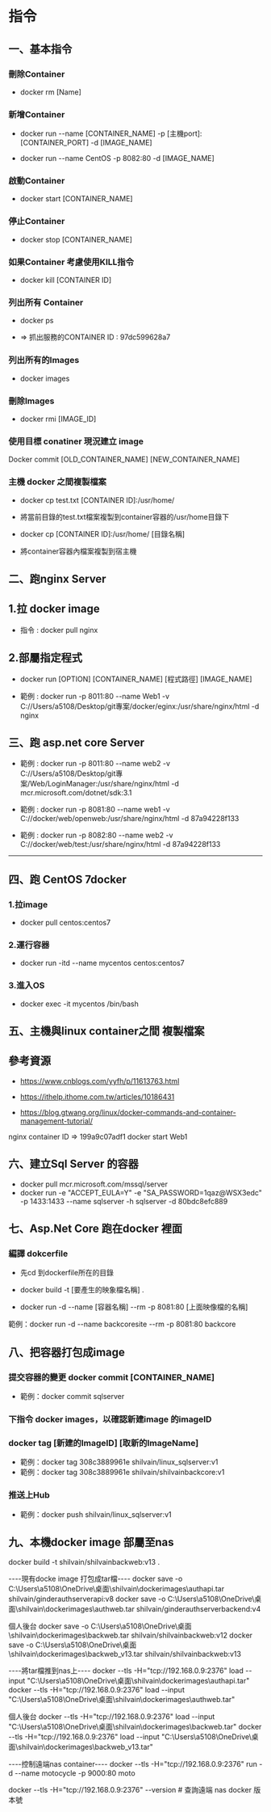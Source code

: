 # 指令

## 一、基本指令

### 刪除Container

* docker rm [Name]

### 新增Container

* docker run --name [CONTAINER_NAME] -p [主機port]:[CONTAINER_PORT] -d [IMAGE_NAME]

* docker run --name CentOS -p 8082:80 -d [IMAGE_NAME]

### 啟動Container

* docker start [CONTAINER_NAME]

### 停止Container

* docker stop [CONTAINER_NAME]

### 如果Container 考慮使用KILL指令

* docker kill [CONTAINER ID]

### 列出所有 Container

* docker ps

* => 抓出服務的CONTAINER ID : 97dc599628a7

### 列出所有的Images

* docker images

### 刪除Images
* docker rmi [IMAGE_ID]

### 使用目標 conatiner 現況建立 image

Docker commit [OLD_CONTAINER_NAME] [NEW_CONTAINER_NAME]

### 主機 docker 之間複製檔案

* docker cp test.txt [CONTAINER ID]:/usr/home/

* 將當前目錄的test.txt檔案複製到container容器的/usr/home目錄下

* docker cp [CONTAINER ID]:/usr/home/ [目錄名稱]

* 將container容器內檔案複製到宿主機


## 二、跑nginx Server

## 1.拉 docker image

* 指令 : docker pull nginx

## 2.部屬指定程式

* docker run [OPTION] [CONTAINER_NAME] [程式路徑] [IMAGE_NAME]

* 範例 : docker run -p 8011:80 --name Web1 -v C://Users/a5108/Desktop/git專案/docker/eginx:/usr/share/nginx/html -d nginx


## 三、跑 asp.net core Server

* 範例 : docker run -p 8011:80 --name web2 -v C://Users/a5108/Desktop/git專案/Web/LoginManager:/usr/share/nginx/html -d mcr.microsoft.com/dotnet/sdk:3.1

* 範例 : docker run -p 8081:80 --name web1 -v C://docker/web/openweb:/usr/share/nginx/html -d 87a94228f133

* 範例 : docker run -p 8082:80 --name web2 -v C://docker/web/test:/usr/share/nginx/html -d 87a94228f133

---

## 四、跑 CentOS 7docker

### 1.拉image

* docker pull centos:centos7

### 2.運行容器

* docker run -itd --name mycentos centos:centos7

### 3.進入OS

* docker exec -it mycentos /bin/bash

## 五、主機與linux container之間 複製檔案

## 參考資源

* https://www.cnblogs.com/yyfh/p/11613763.html

* https://ithelp.ithome.com.tw/articles/10186431

* https://blog.gtwang.org/linux/docker-commands-and-container-management-tutorial/

nginx container ID => 199a9c07adf1
docker start Web1

## 六、建立Sql Server 的容器

* docker pull mcr.microsoft.com/mssql/server
* docker run -e "ACCEPT_EULA=Y" -e "SA_PASSWORD=1qaz@WSX3edc" -p 1433:1433 --name sqlserver -h sqlserver -d 80bdc8efc889

## 七、Asp.Net Core 跑在docker 裡面

### 編譯 dokcerfile

* 先cd 到dockerfile所在的目錄

* docker build -t [要產生的映象檔名稱] .

* docker run -d --name [容器名稱] --rm -p 8081:80 [上面映像檔的名稱]

範例：docker run -d --name backcoresite --rm -p 8081:80 backcore

## 八、把容器打包成image

### 提交容器的變更 docker commit [CONTAINER_NAME]

* 範例：docker commit sqlserver

### 下指令 docker images，以確認新建image 的imageID

### docker tag [新建的ImageID] [取新的ImageName]

* 範例：docker tag 308c3889961e shilvain/linux_sqlserver:v1
* 範例：docker tag 308c3889961e shilvain/shilvainbackcore:v1

### 推送上Hub

* 範例：docker push shilvain/linux_sqlserver:v1

## 九、本機docker image 部屬至nas

docker build -t shilvain/shilvainbackweb:v13 .

----現有docke image 打包成tar檔----
docker save -o C:\Users\a5108\OneDrive\桌面\shilvain\dockerimages\authapi.tar shilvain/ginderauthserverapi:v8
docker save -o C:\Users\a5108\OneDrive\桌面\shilvain\dockerimages\authweb.tar shilvain/ginderauthserverbackend:v4

個人後台
docker save -o C:\Users\a5108\OneDrive\桌面\shilvain\dockerimages\backweb.tar shilvain/shilvainbackweb:v12
docker save -o C:\Users\a5108\OneDrive\桌面\shilvain\dockerimages\backweb_v13.tar shilvain/shilvainbackweb:v13

----將tar檔推到nas上----
docker --tls -H="tcp://192.168.0.9:2376" load --input "C:\Users\a5108\OneDrive\桌面\shilvain\dockerimages\authapi.tar"
docker --tls -H="tcp://192.168.0.9:2376" load --input "C:\Users\a5108\OneDrive\桌面\shilvain\dockerimages\authweb.tar"

個人後台
docker --tls -H="tcp://192.168.0.9:2376" load --input "C:\Users\a5108\OneDrive\桌面\shilvain\dockerimages\backweb.tar"
docker --tls -H="tcp://192.168.0.9:2376" load --input "C:\Users\a5108\OneDrive\桌面\shilvain\dockerimages\backweb_v13.tar"

----控制遠端nas container----
docker --tls -H="tcp://192.168.0.9:2376" run -d --name motocycle -p 9000:80 moto

docker --tls -H="tcp://192.168.0.9:2376" --version # 查詢遠端 nas docker 版本號





